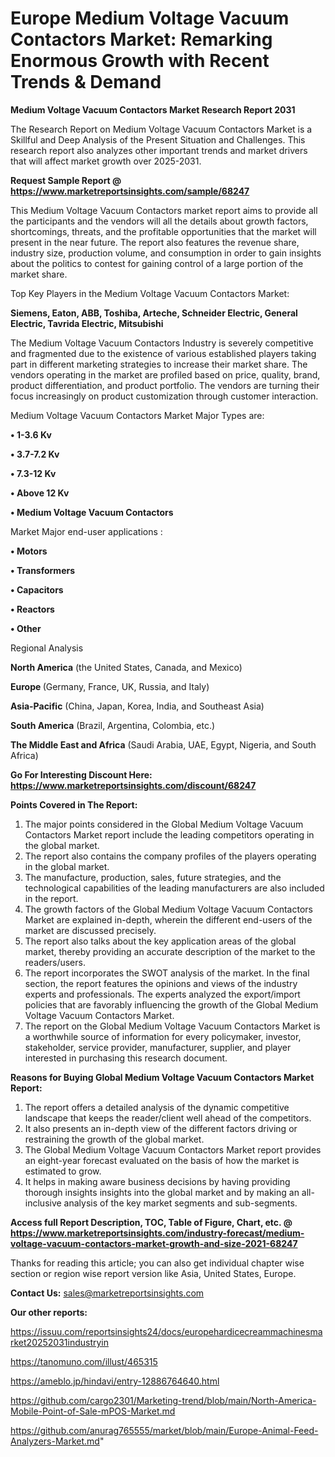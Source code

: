 # Europe Medium Voltage Vacuum Contactors Market: Remarking Enormous Growth with Recent Trends & Demand

<strong>Medium Voltage Vacuum Contactors Market Research Report 2031</strong>

The Research Report on Medium Voltage Vacuum Contactors Market is a Skillful and Deep Analysis of the Present Situation and Challenges. This research report also analyzes other important trends and market drivers that will affect market growth over 2025-2031.

<strong>Request Sample Report @ <a href=https://www.marketreportsinsights.com/sample/68247>https://www.marketreportsinsights.com/sample/68247</a></strong>

This Medium Voltage Vacuum Contactors market report aims to provide all the participants and the vendors will all the details about growth factors, shortcomings, threats, and the profitable opportunities that the market will present in the near future. The report also features the revenue share, industry size, production volume, and consumption in order to gain insights about the politics to contest for gaining control of a large portion of the market share.

Top Key Players in the Medium Voltage Vacuum Contactors Market:

<strong>Siemens, Eaton, ABB, Toshiba, Arteche, Schneider Electric, General Electric, Tavrida Electric, Mitsubishi</strong>

The Medium Voltage Vacuum Contactors Industry is severely competitive and fragmented due to the existence of various established players taking part in different marketing strategies to increase their market share. The vendors operating in the market are profiled based on price, quality, brand, product differentiation, and product portfolio. The vendors are turning their focus increasingly on product customization through customer interaction.

Medium Voltage Vacuum Contactors Market Major Types are:

<strong>• 1-3.6 Kv

• 3.7-7.2 Kv

• 7.3-12 Kv

• Above 12 Kv

• Medium Voltage Vacuum Contactors</strong>

Market Major end-user applications :

<strong>• Motors

• Transformers

• Capacitors

• Reactors

• Other</strong>

Regional Analysis

</u><strong><b>North America</b></strong> (the United States, Canada, and Mexico)

<strong><b>Europe </b></strong>(Germany, France, UK, Russia, and Italy)

<strong><b>Asia-Pacific</b></strong> (China, Japan, Korea, India, and Southeast Asia)

<strong><b>South America</b></strong> (Brazil, Argentina, Colombia, etc.)

<strong><b>The Middle East and Africa</b></strong> (Saudi Arabia, UAE, Egypt, Nigeria, and South Africa)

<strong>Go For Interesting Discount Here: <a href=https://www.marketreportsinsights.com/discount/68247>https://www.marketreportsinsights.com/discount/68247</a></strong>

<strong>Points Covered in The Report:</strong>
<ol>
  <li>The major points considered in the Global Medium Voltage Vacuum Contactors Market report include the leading competitors operating in the global market.</li>
  <li>The report also contains the company profiles of the players operating in the global market.</li>
  <li>The manufacture, production, sales, future strategies, and the technological capabilities of the leading manufacturers are also included in the report.</li>
  <li>The growth factors of the Global Medium Voltage Vacuum Contactors Market are explained in-depth, wherein the different end-users of the market are discussed precisely.</li>
  <li>The report also talks about the key application areas of the global market, thereby providing an accurate description of the market to the readers/users.</li>
  <li>The report incorporates the SWOT analysis of the market. In the final section, the report features the opinions and views of the industry experts and professionals. The experts analyzed the export/import policies that are favorably influencing the growth of the Global Medium Voltage Vacuum Contactors Market.</li>
  <li>The report on the Global Medium Voltage Vacuum Contactors Market is a worthwhile source of information for every policymaker, investor, stakeholder, service provider, manufacturer, supplier, and player interested in purchasing this research document.</li>
</ol>
<strong>Reasons for Buying Global Medium Voltage Vacuum Contactors Market Report:</strong>

<ol>
  <li>The report offers a detailed analysis of the dynamic competitive landscape that keeps the reader/client well ahead of the competitors.</li>
  <li>It also presents an in-depth view of the different factors driving or restraining the growth of the global market.</li>
  <li>The Global Medium Voltage Vacuum Contactors Market report provides an eight-year forecast evaluated on the basis of how the market is estimated to grow.</li>
  <li>It helps in making aware business decisions by having providing thorough insights insights into the global market and by making an all-inclusive analysis of the key market segments and sub-segments.</li>
</ol>
<strong>Access full Report Description, TOC, Table of Figure, Chart, etc. @ <a href=https://www.marketreportsinsights.com/industry-forecast/medium-voltage-vacuum-contactors-market-growth-and-size-2021-68247>https://www.marketreportsinsights.com/industry-forecast/medium-voltage-vacuum-contactors-market-growth-and-size-2021-68247</a></strong>


Thanks for reading this article; you can also get individual chapter wise section or region wise report version like Asia, United States, Europe.

<strong>Contact Us:</strong>
sales@marketreportsinsights.com

<strong>Our other reports:</strong>

<a href=https://issuu.com/reportsinsights24/docs/europehardicecreammachinesmarket20252031industryin>https://issuu.com/reportsinsights24/docs/europehardicecreammachinesmarket20252031industryin</a>

<a href=https://tanomuno.com/illust/465315>https://tanomuno.com/illust/465315</a>

<a href=https://ameblo.jp/hindavi/entry-12886764640.html>https://ameblo.jp/hindavi/entry-12886764640.html</a>

<a href=https://github.com/cargo2301/Marketing-trend/blob/main/North-America-Mobile-Point-of-Sale-mPOS-Market.md>https://github.com/cargo2301/Marketing-trend/blob/main/North-America-Mobile-Point-of-Sale-mPOS-Market.md</a>

<a href=https://github.com/anurag765555/market/blob/main/Europe-Animal-Feed-Analyzers-Market.md>https://github.com/anurag765555/market/blob/main/Europe-Animal-Feed-Analyzers-Market.md</a>"
